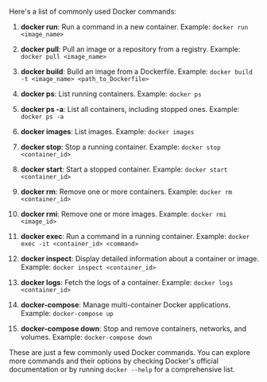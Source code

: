 Here's a list of commonly used Docker commands:

1. **docker run**: Run a command in a new container.
   Example: `docker run <image_name>`

2. **docker pull**: Pull an image or a repository from a registry.
   Example: `docker pull <image_name>`

3. **docker build**: Build an image from a Dockerfile.
   Example: `docker build -t <image_name> <path_to_Dockerfile>`

4. **docker ps**: List running containers.
   Example: `docker ps`

5. **docker ps -a**: List all containers, including stopped ones.
   Example: `docker ps -a`

6. **docker images**: List images.
   Example: `docker images`

7. **docker stop**: Stop a running container.
   Example: `docker stop <container_id>`

8. **docker start**: Start a stopped container.
   Example: `docker start <container_id>`

9. **docker rm**: Remove one or more containers.
   Example: `docker rm <container_id>`

10. **docker rmi**: Remove one or more images.
    Example: `docker rmi <image_id>`

11. **docker exec**: Run a command in a running container.
    Example: `docker exec -it <container_id> <command>`

12. **docker inspect**: Display detailed information about a container or image.
    Example: `docker inspect <container_id>`

13. **docker logs**: Fetch the logs of a container.
    Example: `docker logs <container_id>`

14. **docker-compose**: Manage multi-container Docker applications.
    Example: `docker-compose up`

15. **docker-compose down**: Stop and remove containers, networks, and volumes.
    Example: `docker-compose down`

These are just a few commonly used Docker commands. You can explore more commands and their options by checking Docker's official documentation or by running `docker --help` for a comprehensive list.
